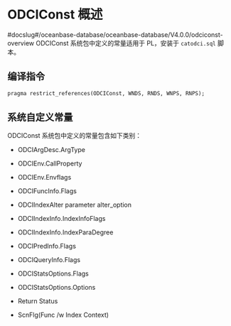 ODCIConst 概述 
=================================
#docslug#/oceanbase-database/oceanbase-database/V4.0.0/odciconst-overview
ODCIConst 系统包中定义的常量适用于 PL，安装于 `catodci.sql` 脚本。

编译指令 
-------------------------

```sql
pragma restrict_references(ODCIConst, WNDS, RNDS, WNPS, RNPS);
```



系统自定义常量 
----------------------------

ODCIConst 系统包中定义的常量包含如下类别：

* ODCIArgDesc.ArgType

  

* ODCIEnv.CallProperty

  

* ODCIEnv.Envflags

  

* ODCIFuncInfo.Flags

  

* ODCIIndexAlter parameter alter_option

  

* ODCIIndexInfo.IndexInfoFlags

  

* ODCIIndexInfo.IndexParaDegree

  

* ODCIPredInfo.Flags

  

* ODCIQueryInfo.Flags

  

* ODCIStatsOptions.Flags

  

* ODCIStatsOptions.Options

  

* Return Status

  

* ScnFlg(Func /w Index Context)

  



